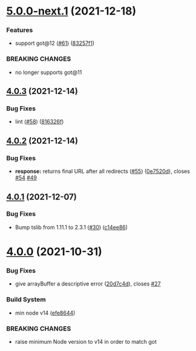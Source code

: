 # [5.0.0-next.1](https://github.com/alexghr/got-fetch/compare/v4.0.3...v5.0.0-next.1) (2021-12-18)


### Features

* support got@12 ([#61](https://github.com/alexghr/got-fetch/issues/61)) ([83257f1](https://github.com/alexghr/got-fetch/commit/83257f1ae463f369d49e41b8a6c8ffac6928f2d5))


### BREAKING CHANGES

* no longer supports got@11

## [4.0.3](https://github.com/alexghr/got-fetch/compare/v4.0.2...v4.0.3) (2021-12-14)


### Bug Fixes

* lint ([#58](https://github.com/alexghr/got-fetch/issues/58)) ([816326f](https://github.com/alexghr/got-fetch/commit/816326f5d0c53be64c18ad2cbd9abfc834cf078d))

## [4.0.2](https://github.com/alexghr/got-fetch/compare/v4.0.1...v4.0.2) (2021-12-14)


### Bug Fixes

* **response:** returns final URL after all redirects ([#55](https://github.com/alexghr/got-fetch/issues/55)) ([0e7520d](https://github.com/alexghr/got-fetch/commit/0e7520dd5cb2a19524f78012f7670713b6085149)), closes [#54](https://github.com/alexghr/got-fetch/issues/54) [#49](https://github.com/alexghr/got-fetch/issues/49)

## [4.0.1](https://github.com/alexghr/got-fetch/compare/v4.0.0...v4.0.1) (2021-12-07)


### Bug Fixes

* Bump tslib from 1.11.1 to 2.3.1 ([#30](https://github.com/alexghr/got-fetch/issues/30)) ([c14ee86](https://github.com/alexghr/got-fetch/commit/c14ee866ab66c7a8f7aa0c264756b5e161a0584d))

# [4.0.0](https://github.com/alexghr/got-fetch/compare/v3.0.0...v4.0.0) (2021-10-31)


### Bug Fixes

* give arrayBuffer a descriptive error ([20d7c4d](https://github.com/alexghr/got-fetch/commit/20d7c4d74ea879f12a36cf54b1a839f309be2f0b)), closes [#27](https://github.com/alexghr/got-fetch/issues/27)


### Build System

* min node v14 ([efe8644](https://github.com/alexghr/got-fetch/commit/efe86444779f0417eb7a118496f4fc7633e0ab93))


### BREAKING CHANGES

* raise minimum Node version to v14 in order to match got
